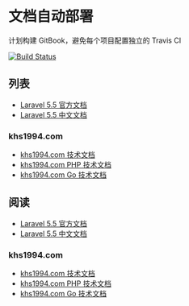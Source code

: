 # 文档自动部署

计划构建 GitBook，避免每个项目配置独立的 Travis CI

[![Build Status](https://travis-ci.org/khs1994-gitbook/khs1994-gitbook.github.io.svg?branch=master)](https://travis-ci.org/khs1994-gitbook/khs1994-gitbook.github.io)

## 列表

* [Laravel 5.5 官方文档](https://github.com/khs1994-gitbook/laravel-docs-en)
* [Laravel 5.5 中文文档](https://github.com/khs1994-gitbook/laravel-docs)

### khs1994.com

* [khs1994.com 技术文档](https://github.com/khs1994-website/docs)
* [khs1994.com PHP 技术文档](https://github.com/khs1994-website/php-docs)
* [khs1994.com Go 技术文档](https://github.com/khs1994-website/go-docs)

## 阅读

* [Laravel 5.5 官方文档](https://khs1994-gitbook.github.io/laravel-docs-en/)
* [Laravel 5.5 中文文档](https://khs1994-gitbook.github.io/laravel-docs/)

### khs1994.com

* [khs1994.com 技术文档](https://khs1994-website.github.io/docs/)
* [khs1994.com PHP 技术文档](https://khs1994-website.github.io/php-docs/)
* [khs1994.com Go 技术文档](https://khs1994-website.github.io/go-docs/)
